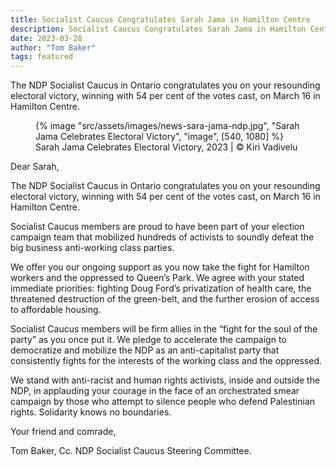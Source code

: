 ```yaml
---
title: Socialist Caucus Congratulates Sarah Jama in Hamilton Centre
description: Socialist Caucus Congratulates Sarah Jama in Hamilton Centre
date: 2023-03-28
author: "Tom Baker"
tags: featured
---
```


The NDP Socialist Caucus in Ontario congratulates you on your resounding electoral victory, winning with 54 per cent of the votes cast, on March 16 in Hamilton Centre.

<!-- excerpt -->

<figure>
{% image "src/assets/images/news-sara-jama-ndp.jpg", "Sarah Jama Celebrates Electoral Victory", "image", [540, 1080] %}
<figcaption>Sarah Jama Celebrates Electoral Victory, 2023 | © Kiri Vadivelu</figcaption>
</figure>

Dear Sarah,

The NDP Socialist Caucus in Ontario congratulates you on your resounding electoral victory, winning with 54 per cent of the votes cast, on March 16 in Hamilton Centre.

Socialist Caucus members are proud to have been part of your election campaign team that mobilized hundreds of activists to soundly defeat the big business anti-working class parties.

We offer you our ongoing support as you now take the fight for Hamilton workers and the oppressed to Queen’s Park. We agree with your stated immediate priorities: fighting Doug Ford’s privatization of health care, the threatened destruction of the green-belt, and the further erosion of access to affordable housing.

Socialist Caucus members will be firm allies in the “fight for the soul of the party” as you once put it. We pledge to accelerate the campaign to democratize and mobilize the NDP as an anti-capitalist party that consistently fights for the interests of the working class and the oppressed.

We stand with anti-racist and human rights activists, inside and outside the NDP, in applauding your courage in the face of an orchestrated smear campaign by those who attempt to silence people who defend Palestinian rights. Solidarity knows no boundaries.

Your friend and comrade,

Tom Baker,
Cc. NDP Socialist Caucus Steering Committee.
